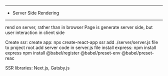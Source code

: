 
*******************************************************************
* Server Side Rendering
*******************************************************************
rend on server, rather than in browser
Page is generate server side, but user interaction in client side

Create ssr:
create app:  npx create-react-app ssr
add ./server/server.js file to project root
add server code in server.js file
install express: npm install express
npm install @babel/register @babel/preset-env @babel/preset-reac

SSR libraries: Next.js, Gatsby.js



